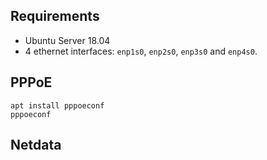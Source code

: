 ## Requirements

- Ubuntu Server 18.04
- 4 ethernet interfaces: `enp1s0`, `enp2s0`, `enp3s0` and `enp4s0`.

## PPPoE

```
apt install pppoeconf
pppoeconf
```

## Netdata
